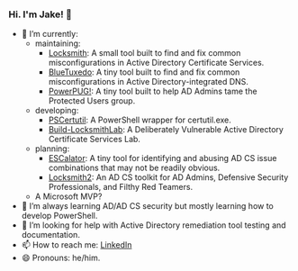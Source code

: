 ### Hi. I'm Jake! 👋

- 🔭 I’m currently:
  - maintaining:
    - [Locksmith](https://github.com/jakehildreth/Locksmith): A small tool built to find and fix common misconfigurations in Active Directory Certificate Services.
    - [BlueTuxedo](https://github.com/jakehildreth/BlueTuxedo): A tiny tool built to find and fix common misconfigurations in Active Directory-integrated DNS.
    - [PowerPUG!](https://github.com/jakehildreth/PowerPUG): A tiny tool built to help AD Admins tame the Protected Users group.
  - developing:
    - [PSCertutil](https://github.com/jakehildreth/PSCertutil): A PowerShell wrapper for certutil.exe.
    - [Build-LocksmithLab](https://github.com/jakehildreth/ADCSGoat): A Deliberately Vulnerable Active Directory Certificate Services Lab.
  - planning:
    - [ESCalator](https://github.com/jakehildreth/ESCalator): A tiny tool for identifying and abusing AD CS issue combinations that may not be readily obvious.
    - [Locksmith2](https://github.com/jakehildreth/Locksmith2): An AD CS toolkit for AD Admins, Defensive Security Professionals, and Filthy Red Teamers.
  - A Microsoft MVP?
- 🌱 I’m always learning AD/AD CS security but mostly learning how to develop PowerShell.
- 🤔 I’m looking for help with Active Directory remediation tool testing and documentation.
- 📫 How to reach me: [LinkedIn](https://linked.in/jakehildreth)
- 😄 Pronouns: he/him.
